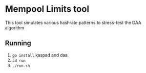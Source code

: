 # Mempool Limits tool

This tool simulates various hashrate patterns to stress-test the DAA algorithm 

## Running

1. `go install` kaspad and daa.
2. `cd run`
3. `./run.sh`


